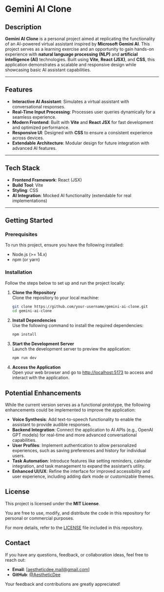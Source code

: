 # Gemini AI Clone

## Description

**Gemini AI Clone** is a personal project aimed at replicating the functionality of an AI-powered virtual assistant inspired by **Microsoft Gemini AI**. This project serves as a learning exercise and an opportunity to gain hands-on experience with **natural language processing (NLP)** and **artificial intelligence (AI)** technologies. Built using **Vite**, **React (JSX)**, and **CSS**, this application demonstrates a scalable and responsive design while showcasing basic AI assistant capabilities.

---

## Features

- **Interactive AI Assistant**: Simulates a virtual assistant with conversational responses.
- **Real-Time Input Processing**: Processes user queries dynamically for a seamless experience.
- **Modern Frontend**: Built with **Vite** and **React JSX** for fast development and optimized performance.
- **Responsive UI**: Designed with **CSS** to ensure a consistent experience across devices.
- **Extendable Architecture**: Modular design for future integration with advanced AI features.

---

## Tech Stack

- **Frontend Framework**: React (JSX)
- **Build Tool**: Vite
- **Styling**: CSS
- **AI Integration**: Mocked AI functionality (extendable for real implementations)

---

## Getting Started

### Prerequisites

To run this project, ensure you have the following installed:

- Node.js (>= 14.x)
- npm (or yarn)

### Installation

Follow the steps below to set up and run the project locally:

1. **Clone the Repository**  
   Clone the repository to your local machine:
   ```bash
   git clone https://github.com/your-username/gemini-ai-clone.git
   cd gemini-ai-clone

2. **Install Dependencies**  
   Use the following command to install the required dependencies:
   ```bash
   npm install

3. **Start the Development Server**  
   Launch the development server to preview the application:
   ```bash
   npm run dev

4. **Access the Application**  
   Open your web browser and go to [http://localhost:5173](http://localhost:5173) to access and interact with the application.

## Potential Enhancements

While the current version serves as a functional prototype, the following enhancements could be implemented to improve the application:

- **Voice Synthesis**: Add text-to-speech functionality to enable the assistant to provide audible responses.
- **Backend Integration**: Connect the application to AI APIs (e.g., OpenAI GPT models) for real-time and more advanced conversational capabilities.
- **User Profiles**: Implement authentication to allow personalized experiences, such as saving preferences and history for individual users.
- **Task Automation**: Introduce features like setting reminders, calendar integration, and task management to expand the assistant’s utility.
- **Enhanced UI/UX**: Refine the interface for improved accessibility and user experience, including adding dark mode or customizable themes.


## License

This project is licensed under the **MIT License**. 

You are free to use, modify, and distribute the code in this repository for personal or commercial purposes. 

For more details, refer to the [LICENSE](./LICENSE) file included in this repository.


## Contact

If you have any questions, feedback, or collaboration ideas, feel free to reach out:

- **Email**: [aestheticdee.mail@gmail.com]  
- **GitHub**: [@AestheticDee](https://github.com/Aesthetic-Dee)

Your feedback and contributions are greatly appreciated!



